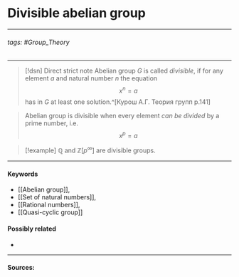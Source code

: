 # Divisible abelian group
***
###### tags: #Group_Theory 
***
>[!dsn] Direct strict note
>Abelian group $G$ is called *divisible*, if for any element $a$ and natural number $n$ the equation $$x^{n}=a$$ has in $G$ at least one solution.^[Курош А.Г. Теория групп p.141]

>Abelian group is divisible when every element *can be divided* by a prime number, i.e. $$x^p=a$$

>[!example] 
>$\mathbb{Q}$ and $\mathbb{Z}[p^{\infty}]$ are divisible groups.
***
#### Keywords
- [[Abelian group]],
- [[Set of natural numbers]],
- [[Rational numbers]],
- [[Quasi-cyclic group]]
#### Possibly related
- 
***
#### Sources:
